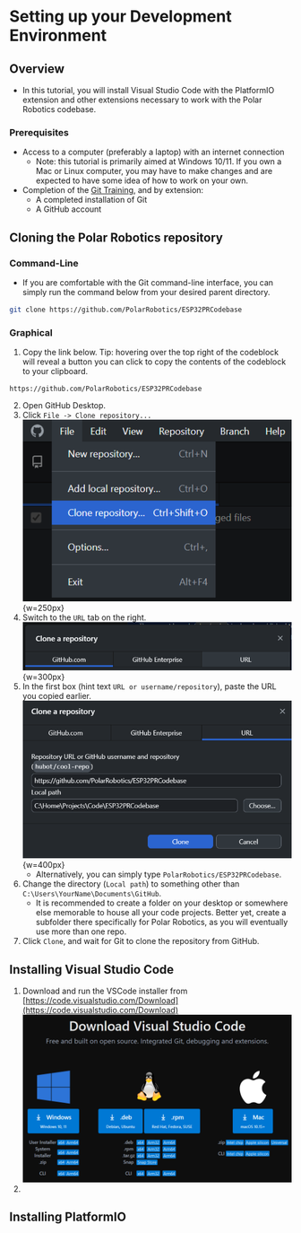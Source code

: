 # Setting up your Development Environment
## Overview
- In this tutorial, you will install Visual Studio Code with the PlatformIO extension and other extensions necessary to work with the Polar Robotics codebase.

### Prerequisites
- Access to a computer (preferably a laptop) with an internet connection
	- Note: this tutorial is primarily aimed at Windows 10/11. If you own a Mac or Linux computer, you may have to make changes and are expected to have some idea of how to work on your own.
- Completion of the [Git Training](./git), and by extension:
	- A completed installation of Git
	- A GitHub account

## Cloning the Polar Robotics repository
### Command-Line
- If you are comfortable with the Git command-line interface, you can simply run the command below from your desired parent directory.
```sh
git clone https://github.com/PolarRobotics/ESP32PRCodebase
```

### Graphical
1. Copy the link below. Tip: hovering over the top right of the codeblock will reveal a button you can click to copy the contents of the codeblock to your clipboard.
```
https://github.com/PolarRobotics/ESP32PRCodebase
```
2. Open GitHub Desktop. 
3. Click `File -> Clone repository...` <br> ![Step 3](../_static/images/training/devenv/devenv-clone-1.png){w=250px}
4. Switch to the `URL` tab on the right. <br>![Step 4|350](../_static/images/training/devenv/devenv-clone-2.png){w=300px}
5. In the first box (hint text `URL or username/repository`), paste the URL you copied earlier. <br> ![Step 5|400](../_static/images/training/devenv/devenv-clone-3.png){w=400px}
	- Alternatively, you can simply type `PolarRobotics/ESP32PRCodebase`.
6. Change the directory (`Local path`) to something other than `C:\Users\YourName\Documents\GitHub`. 
	- It is recommended to create a folder on your desktop or somewhere else memorable to house all your code projects. Better yet, create a subfolder there specifically for Polar Robotics, as you will eventually use more than one repo.
7. Click `Clone`, and wait for Git to clone the repository from GitHub.

## Installing Visual Studio Code
1. Download and run the VSCode installer from [https://code.visualstudio.com/Download](https://code.visualstudio.com/Download) <br> ![Step 1|550](../_static/images/training/devenv/devenv-vscode-1.png)
2. 



## Installing PlatformIO

